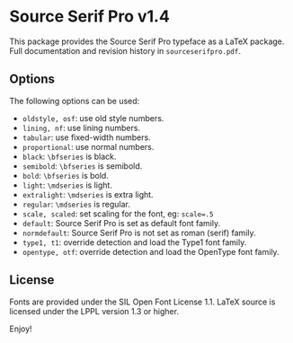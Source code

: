 Source Serif Pro v1.4
=====================
This package provides the Source Serif Pro typeface as a LaTeX package.
Full documentation and revision history in `sourceserifpro.pdf`.

Options
-------
The following options can be used:

* `oldstyle, osf`: use old style numbers.
* `lining, nf`:    use lining numbers.
* `tabular`:       use fixed-width numbers.
* `proportional`:  use normal numbers.
* `black`:         `\bfseries` is black.
* `semibold`:      `\bfseries` is semibold.
* `bold`:          `\bfseries` is bold.
* `light`:         `\mdseries` is light.
* `extralight`:    `\mdseries` is extra light.
* `regular`:       `\mdseries` is regular.
* `scale, scaled`: set scaling for the font, eg: `scale=.5`
* `default`:       Source Serif Pro is set as default font family.
* `normdefault`:   Source Serif Pro is not set as roman (serif) family.
* `type1, t1`:     override detection and load the Type1 font family.
* `opentype, otf`: override detection and load the OpenType font family.


License
-------
Fonts are provided under the SIL Open Font License 1.1.
LaTeX source is licensed under the LPPL version 1.3 or higher.

Enjoy!
